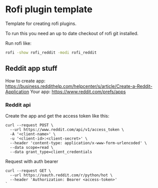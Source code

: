 # Rofi plugin template

Template for creating rofi plugins.

To run this you need an up to date checkout of rofi git installed.

Run rofi like:

```bash
rofi -show rofi_reddit -modi rofi_reddit
```

## Reddit app stuff

How to create app: https://business.reddithelp.com/helpcenter/s/article/Create-a-Reddit-Application
Your app: https://www.reddit.com/prefs/apps

### Reddit api

Create the app and get the access token like this:
```shell
curl --request POST \
  --url https://www.reddit.com/api/v1/access_token \
  -A '<client-name>' \
  -u '<client-id>:<client-secret>' \
  --header 'content-type: application/x-www-form-urlencoded' \
  --data scope=read \
  --data grant_type=client_credentials
```

Request with auth bearer
```shell
curl --request GET \
  --url https://oauth.reddit.com/r/python/hot \
  --header 'Authorization: Bearer <access-token>'
`
